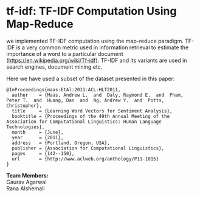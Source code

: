 # tf-idf: TF-IDF Computation Using Map-Reduce
we implemented TF-IDF computation using the map-reduce paradigm. TF-IDF is a very common metric used in information retrieval to estimate the importance of a word to a particular document (https://en.wikipedia.org/wiki/Tf-idf). TF-IDF and its variants are used in search engines, document mining etc.
 

Here we have used a subset of the dataset presented in this paper:
```
@InProceedings{maas-EtAl:2011:ACL-HLT2011,
  author    = {Maas, Andrew L.  and  Daly, Raymond E.  and  Pham, Peter T.  and  Huang, Dan  and  Ng, Andrew Y.  and  Potts, Christopher},
  title     = {Learning Word Vectors for Sentiment Analysis},
  booktitle = {Proceedings of the 49th Annual Meeting of the Association for Computational Linguistics: Human Language Technologies},
  month     = {June},
  year      = {2011},
  address   = {Portland, Oregon, USA},
  publisher = {Association for Computational Linguistics},
  pages     = {142--150},
  url       = {http://www.aclweb.org/anthology/P11-1015}
}
```

**Team Members:**<br />
Gaurav Agarwal<br />
Rana Alshemali
